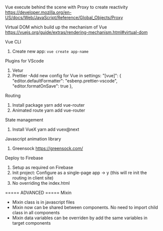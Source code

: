 Vue execute behind the scene with Proxy to create reactivity
https://developer.mozilla.org/en-US/docs/Web/JavaScript/Reference/Global_Objects/Proxy

Virtual DOM which build up the mechanism of Vue
https://vuejs.org/guide/extras/rendering-mechanism.html#virtual-dom

Vue CLI
1. Create new app:
 `vue create app-name`

Plugins for VScode
1. Vetur
2. Prettier
    -Add new config for Vue in settings:
    "[vue]": {
        "editor.defaultFormatter": "esbenp.prettier-vscode",
        "editor.formatOnSave": true
    },

Routing
1. Install package
    yarn add vue-router
2. Animated route
    yarn add vue-router

State management
1. Install VueX
    yarn add vuex@next

Javascript animation library
1. Greensock https://greensock.com/

Deploy to Firebase
1. Setup as required on Firebase
2. Init project: Configure as a single-page app -> y (this will re init the routing in client site)
3. No overriding the index.html

===== ADVANCED =====
Mixin
- Mixin class is in javascript files
- Mixin now can be shared between components. No need to import child class in all components
- Mixin data variables can be overriden by add the same variables in target components